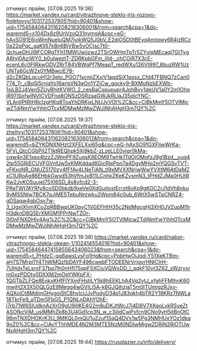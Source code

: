 отчимус прайм, [07.08.2025 19:36]
https://market.yandex.ru/card/vitrazhnoye-steklo-iris-rozovo-fioletovyy/103172537805?hid=90401&show-uid=17545840643116208216306001&from=search&cpa=1&do-waremd5=x104Dx8z9UnVzoQ31nymgA&cpc=eG-hAxSO91E6ioWmNueluQM7jyikWQ5J0bV_E2djOSD0tBEyqAmtqwy6R4jzRCz0a22pPqc_gaKll57kBn6BjVBw5yOClsc7t0-QchueDhUI9FCORgTFh11MWUwjjzwz2TSrOWHmTpTr5ZYyiqMEcaql7GtTygA6tyl0AziWY0_b0uIweztT-ZDRKpbGFm_IiId-_chCOiR7X3cE-ecenL6c0FtRkwODVZRrT84VBWgPf7MeapT_redWXu126Vt997_8buzRW1UzUNTs6GcW2x0YMBwciE78-d2cZKQbLqcuH12r3eto_PGO71xcmiZXxiV1aqdSiX1qxsx_Cfd47FBNQ7zCan0774_Tr_cBqSI5rnjaYo16arlsVN3eOn1YZiCw_gqcky9-BXMuNzbEXWb-1siLB2J4Ven5ZUyBhjtKVWO_2_cesBaCspupupr4JphBvy1deUV1a0Y2m1OhpiR97iSpfwINVlCVDFnq8ONSzDSRzaaGWJkRLIaJ35qlcYNC-VLAnIlPtRtHRcIzgHKg8ToaYhDRKjxLNUJyVOI%2C&cc=CiBkMmY5OTVlMjcwZTdjNmYwYjhhOTcxMDMwMzMwZWJiNhAHgH3m7QY%2C

отчимус прайм, [07.08.2025 19:37]
https://market.yandex.ru/card/vitrazhnoye-steklo-iris-zheltyy/103172537806?hid=90401&show-uid=17545840643116208216306012&from=search&cpa=1&do-waremd5=bZYKDNXNHzt2XFELXxj65g&cpc=eG-hAxSO91GXFliwWrKa-5FVj_QtcCGbPiI2T1ktREQhpk5Xj9kbZ-zLzeLLE0vjqr0kMa-cqw4n3E1xeo4tzzZJWmPF9ZuqsK8EOM9TwHk1TdOjOMqfzJ9g1Bzd__vuq42tp55GRiECUVFGVnfJw5xKMKddad6GicRIePpn7a4DgvMHq2mYQGSvTVT-vFKxoNR_GNUZ5170zy4fFfAy4LNeTiAN_tI9xMVXXNrjwWwYVXtM6AtDaMZxC1URoAg86EHbkGwvd53hVfmJxB11LCnhkZKeKZvsmN3_tPHdZJMa0HUtRKw2JvKOSuujel75XI6SD_4s8vfcd2-3-PReTWt7AYRfy8coSD0bkdb9xeVe0XdGuitostErrzt8oKp9gKOC2rJ1dVh8nku9vM5SNIw7BCK7qJjME5TebuNntwku2Wpm84c0ub_6WtX5wSTpCNRZ4-gDSaqw4gbOsv7w-3_UgxIXhmXCoZpRBBwpUK0pyC1VGEFHtH35c2NdMgcgHj3XH0JVZupM1hH3dknD8Q5ErXMGM1PPrNwTZOr-0I0nFNXDHlv4Ag%2C%2C&cc=CiBkMmY5OTVlMjcwZTdjNmYwYjhhOTcxMDMwMzMwZWJiNhAHgH3m7QY%2C

отчимус прайм, [07.08.2025 19:38]
https://market.yandex.ru/card/nabor-vitrazhnogo-stekla-okean-1/102414554016?hid=90401&show-uid=17545846447415855643406023&from=search&cpa=1&do-waremd5=t_PHdzC-qg8awsLvsFq1Hg&cpc=PpbHwOiJqd-Y51XeKTBm-aH7S7Mrpi1Y4ThWMQzfbDAYF496cwebFTODEENrVrjgvrHNICIrH-7UHdxTeLsroF37bq7Ih0nHfI75qpFSXCiuVQWxDD_l_qqkF10yt3Z62_sWzryxrmGxzPDDtv0DXXM2mOpYWKpFX-1QGTbZLFQe8EokxKHfFIYXmFHstjLY5k8hEEKLhA4Vq2ytJ_xfghFFMIhnK60mwjH2X3X50QLGzE9Megg4wGVILj5A-k8GJQjhzjaT5m0lTUmigzRJxv-AQXoiCt8MdimGHygoiStC8hvlclJJvPodyD34p1J83qkh4bTR2Y18KRz7NWLa18TkrFe9_qTDm5FbG5_P1QNLnDAhYOhE-j7rb71W6SlUdknAzXrO9gU9jllKE4G2m8uDKJtWcJ7i4D8V7XKeoLykRSyeZtASOfkcVjM_usIMMhZk8b3U4Gd1cp3N_w_c3jiIdCwPxfcn9CNo9yH5jtBnOtC96mTNXDHOKrK3U_9MKQL0mQU1uZzuf1SqQ4DVx1w5Pg3NMHUxYOz1dkq9oZ0%2C&cc=CiAyYThhMDE4N2M3MTE5NzM0NDIwMjgwZDRiN2RjOTUwNxAHgH3m7QY%2C

отчимус прайм, [07.08.2025 19:44]
https://rusglazier.ru/info/delivery/